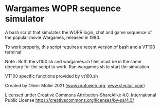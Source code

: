 # Wargames WOPR sequence simulator

A bash script that simulates the WOPR login, chat and game sequence of the popular movie Wargames, released in 1983.

To work properly, this script requires a recent version of bash and a VT100 terminal

Note : Both the vt100.sh and wargames.sh files must be in the same directory for the script to work. Run wargames.sh to start the simulation.

VT100 specific functions provided by vt100.sh

Created by Oliver Molini 2021 (www.protoweb.org, www.steptail.com)

Licensed under Creative Commons Attribution-ShareAlike 4.0.
International Public License
https://creativecommons.org/licenses/by-sa/4.0/
